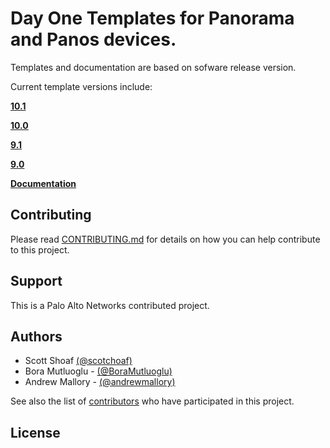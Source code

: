 # Day One Templates for Panorama and Panos devices.

Templates and documentation are based on sofware release version.

Current template versions include:

[**10.1**](https://github.com/PaloAltoNetworks/iron-skillet/tree/panos_v10.1)

[**10.0**](https://github.com/PaloAltoNetworks/iron-skillet/tree/panos_v10.0)

[**9.1**](https://github.com/PaloAltoNetworks/iron-skillet/tree/panos_v9.1)

[**9.0**](https://github.com/PaloAltoNetworks/iron-skillet/tree/panos_v9.0)

[**Documentation**](https://iron-skillet.readthedocs.io)


## Contributing
Please read [CONTRIBUTING.md](https://github.com/PaloAltoNetworks/iron-skillet/blob/master/CONTRIBUTING.md) for details on how you can help contribute to this project.


## Support
This is a Palo Alto Networks contributed project.


## Authors

* Scott Shoaf [(@scotchoaf)](https://github.com/scotchoaf)
* Bora Mutluoglu - [(@BoraMutluoglu)](https://github.com/BoraMutluoglu)
* Andrew Mallory - [(@andrewmallory)](https://github.com/andrewmallory)

See also the list of [contributors](https://github.com/PaloAltoNetworks/iron-skillet/contributors) who have participated in this project.


## License